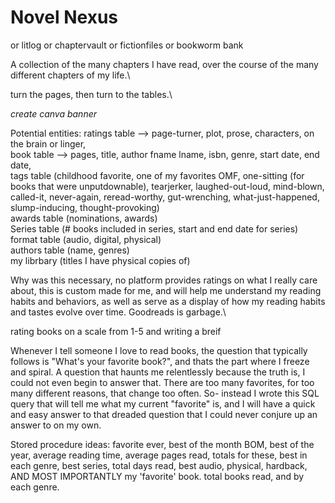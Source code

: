 # Novel Nexus

or litlog or chaptervault or fictionfiles or bookworm bank

A collection of the many chapters I have read, over the course of the many different chapters of my life.\

turn the pages, then turn to the tables.\

*create canva banner*

Potential entities: ratings table --> page-turner, plot, prose, characters, on the brain or linger, \
book table --> pages, title, author fname lname, isbn, genre, start date, end date, \
tags table (childhood favorite, one of my favorites OMF, one-sitting (for books that were unputdownable), tearjerker, laughed-out-loud, mind-blown, called-it, never-again, reread-worthy, gut-wrenching, what-just-happened, slump-inducing, thought-provoking)\
awards table (nominations, awards)\
Series table (# books included in series, start and end date for series)\
format table (audio, digital, physical)\
authors table (name, genres)\
my librbary (titles I have physical copies of)

Why was this necessary, no platform provides ratings on what I really care about, this is custom made for me, and will help me understand my reading habits and behaviors, as well as serve as a display of how my reading habits and tastes evolve over time. Goodreads is garbage.\

rating books on a scale from 1-5 and writing a breif 

Whenever I tell someone I love to read books, the question that typically follows is "What's your favorite book?", and thats the part where I freeze and spiral. A question that haunts me relentlessly because the truth is, I could not even begin to answer that. There are too many favorites, for too many different reasons, that change too often. So- instead I wrote this SQL query that will tell me what my current "favorite" is, and I will have a quick and easy answer to that dreaded question that I could never conjure up an answer to on my own.

Stored procedure ideas: favorite ever, best of the month BOM, best of the year, average reading time, average pages read, totals for these, best in each genre, best series, total days read, best audio, physical, hardback, AND MOST IMPORTANTLY my 'favorite' book. total books read, and by each genre.
